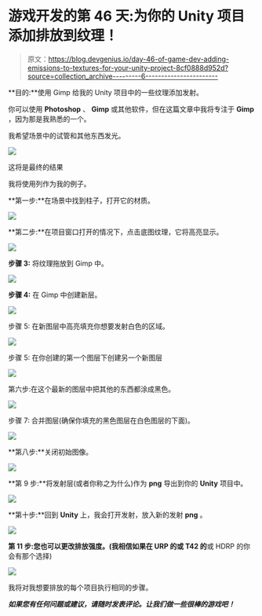 # 游戏开发的第 46 天:为你的 Unity 项目添加排放到纹理！

> 原文：<https://blog.devgenius.io/day-46-of-game-dev-adding-emissions-to-textures-for-your-unity-project-8cf0888d952d?source=collection_archive---------6----------------------->

**目的:**使用 Gimp 给我的 Unity 项目中的一些纹理添加发射。

你可以使用 **Photoshop** 、 **Gimp** 或其他软件，但在这篇文章中我将专注于 **Gimp** ，因为那是我熟悉的一个。

我希望场景中的试管和其他东西发光。

![](img/2daa5ea74a9bb7825b33c180cc9f9227.png)

这将是最终的结果

我将使用列作为我的例子。

**第一步:**在场景中找到柱子，打开它的材质。

![](img/9fc1673ec1039764a022bdc70579f0e8.png)

**第二步:**在项目窗口打开的情况下，点击底图纹理，它将高亮显示。

![](img/9759183fc0102119df4e777677aa5d78.png)

**步骤 3:** 将纹理拖放到 Gimp 中。

![](img/de8ef055bf4bb3c9c28131499128355a.png)

**步骤 4:** 在 Gimp 中创建新层。

![](img/74c84d018d49d15fee11e4f66d3c97ee.png)

步骤 5: 在新图层中高亮填充你想要发射白色的区域。

![](img/1fc989d0a5c6e8c18a461fd32b4bb0b4.png)

步骤 5: 在你创建的第一个图层下创建另一个新图层

![](img/6f4dc077e2d760fbf62f5387140de9ab.png)

第六步:在这个最新的图层中把其他的东西都涂成黑色。

![](img/16f79a9ba7617f79f845d361f5a81d87.png)

步骤 7: 合并图层(确保你填充的黑色图层在白色图层的下面)。

![](img/e16dc7e8e5dae69026232fab7aeeea29.png)

**第八步:**关闭初始图像。

![](img/4074fcf9b1b7044adea2611aae9c18b1.png)

**第 9 步:**将发射层(或者你称之为什么)作为 **png** 导出到你的 **Unity** 项目中。

![](img/3e87ae0319a0c03d9fbcfe18080a3ff4.png)

**第十步:**回到 **Unity** 上，我会打开发射，放入新的发射 **png** 。

![](img/94e7bc149f2c6b65b1f09a68d534a472.png)

**第 11 步:**您也可以更改排放强度。(我相信如果在 URP 的**或 T42 的**或 HDRP 的你会有那个选择)

![](img/a231c3ad425d0a238e600c03cb5356a9.png)

我将对我想要排放的每个项目执行相同的步骤。

***如果您有任何问题或建议，请随时发表评论。让我们做一些很棒的游戏吧！***